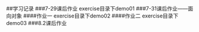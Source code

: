 ##学习记录
###7-29课后作业
exercise目录下demo01
###7-31课后作业——面向对象
####作业一
exercise目录下demo02
####作业二
exercise目录下demo03
###8.2课后作业



